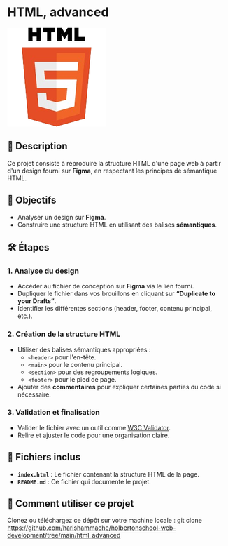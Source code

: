 # HTML, advanced


![Logo html](../html_advanced/img/html.png)



## 📖 Description
Ce projet consiste à reproduire la structure HTML d'une page web à partir d'un design fourni sur **Figma**, en respectant les principes de sémantique HTML.  


## 🎯 Objectifs
- Analyser un design sur **Figma**.
- Construire une structure HTML en utilisant des balises **sémantiques**.


## 🛠️ Étapes
### 1. Analyse du design
- Accéder au fichier de conception sur **Figma** via le lien fourni.
- Dupliquer le fichier dans vos brouillons en cliquant sur **“Duplicate to your Drafts”**.
- Identifier les différentes sections (header, footer, contenu principal, etc.).

### 2. Création de la structure HTML
- Utiliser des balises sémantiques appropriées :
  - `<header>` pour l'en-tête.
  - `<main>` pour le contenu principal.
  - `<section>` pour des regroupements logiques.
  - `<footer>` pour le pied de page.
- Ajouter des **commentaires** pour expliquer certaines parties du code si nécessaire.

### 3. Validation et finalisation
- Valider le fichier avec un outil comme [W3C Validator](https://validator.w3.org/).
- Relire et ajuster le code pour une organisation claire.


## 📂 Fichiers inclus
- **`index.html`** : Le fichier contenant la structure HTML de la page.
- **`README.md`** : Ce fichier qui documente le projet.


## 🚀 Comment utiliser ce projet
Clonez ou téléchargez ce dépôt sur votre machine locale :
   git clone https://github.com/harishammache/holbertonschool-web-development/tree/main/html_advanced